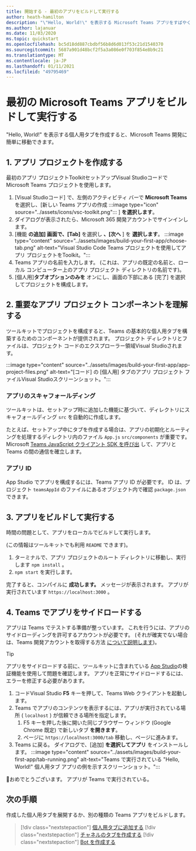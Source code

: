```yaml
---
title: 開始する - 最初のアプリをビルドして実行する
author: heath-hamilton
description: "\"Hello, World!\" を表示する Microsoft Teams アプリをすばやく作成します。 Microsoft Teams を使用したメッセージToolkit。"
ms.author: lajanuar
ms.date: 11/03/2020
ms.topic: quickstart
ms.openlocfilehash: bc5d18dd887cbdbf56b8d6d013f53c21d1540370
ms.sourcegitcommit: 5687a901d48bcf2f5a3a086e0f703f854e8b9c21
ms.translationtype: MT
ms.contentlocale: ja-JP
ms.lasthandoff: 01/11/2021
ms.locfileid: "49795469"
---
```

# <a name="build-and-run-your-first-microsoft-teams-app"></a>最初の Microsoft Teams アプリをビルドして実行する

"Hello, World!" を表示する個人用タブを作成すると、Microsoft Teams 開発に簡単に移動できます。

## <a name="1-create-your-app-project"></a>1. アプリ プロジェクトを作成する

最初のアプリ プロジェクトToolkitセットアップVisual Studioコードで Microsoft Teams プロジェクトを使用します。

1. [Visual Studioコード] で、左側のアクティビティ バーで **Microsoft Teams** を選択し、[新しい Teams アプリの作成 :::image type="icon" source="../assets/icons/vsc-toolkit.png"::: ] **を選択します**。
1. ダイアログが表示されたら、Microsoft 365 開発アカウントでサインインします。
1. [機能 **の追加] 画面で、[Tab]** を選択し **、[次へ** ] を **選択します**。
:::image type="content" source="../assets/images/build-your-first-app/choose-tab.png" alt-text="Visual Studio Code Teams プロジェクトを使用してアプリ プロジェクトをToolkit。":::
1. Teams アプリの名前を入力します。 (これは、アプリの既定の名前と、ローカル コンピューター上のアプリ プロジェクト ディレクトリの名前です)。
1. [個人用]**タブオプションのみを** オンにし、画面の下部にある [完了] を選択してプロジェクトを構成します。

## <a name="2-understand-important-app-project-components"></a>2. 重要なアプリ プロジェクト コンポーネントを理解する

ツールキットでプロジェクトを構成すると、Teams の基本的な個人用タブを構築するためのコンポーネントが提供されます。 プロジェクト ディレクトリとファイルは、プロジェクト コードのエクスプローラー領域Visual Studioされます。

:::image type="content" source="../assets/images/build-your-first-app/app-project-files.png" alt-text="[コード] の [個人用] タブのアプリ プロジェクト ファイルVisual Studioスクリーンショット。":::

### <a name="app-scaffolding"></a>アプリのスキャフォールディング

ツールキットは、セットアップ時に追加した機能に基づいて、ディレクトリにスキャフォールディング `src` を自動的に作成します。

たとえば、セットアップ中にタブを作成する場合は、アプリの初期化とルーティングを処理するディレクトリ内のファイル `App.js` `src/components` が重要です。 Microsoft [Teams JavaScript クライアント SDK を呼び出](../tabs/how-to/using-teams-client-sdk.md) して、アプリと Teams の間の通信を確立します。

### <a name="app-id"></a>アプリ ID

App Studio でアプリを構成するには、Teams アプリ ID が必要です。 ID は、プロジェクト `teamsAppId` のファイルにあるオブジェクト内で確認 `package.json` できます。

## <a name="3-build-and-run-your-app"></a>3. アプリをビルドして実行する

時間の問題として、アプリをローカルでビルドして実行します。

(この情報はツールキットでも利用 `README` できます)。

1. ターミナルで、アプリ プロジェクトのルート ディレクトリに移動し、実行します `npm install` 。
1. `npm start` を実行します。

完了すると、コンパイルに **成功します。** メッセージが表示されます。 アプリが実行されています `https://localhost:3000` 。

## <a name="4-sideload-your-app-in-teams"></a>4. Teams でアプリをサイドロードする

アプリは Teams でテストする準備が整っています。 これを行うには、アプリのサイドローディングを許可するアカウントが必要です。 (それが確実でない場合は、Teams 開発アカウントを取得する方法 [について説明します](../build-your-first-app/build-first-app-overview.md#set-up-your-development-account))。

> [!TIP]
> アプリをサイドロードする前に、ツールキットに含まれている [App Studio](../concepts/deploy-and-publish/appsource/prepare/submission-checklist.md#teams-app-validation-tool)の検証機能を使用して問題を確認します。 アプリを正常にサイドロードするには、エラーを修正する必要があります。

1. コードVisual Studio **F5** キーを押して、Teams Web クライアントを起動します。
1. Teams でアプリのコンテンツを表示するには、アプリが実行されている場所 ( `localhost` ) が信頼できる場所を指定します。
   1. F5 キーを押した後に開いた同じブラウザー ウィンドウ (Google Chrome 既定) で新しいタブ **を開きます**。
   1. ページに `https://localhost:3000/tab` 移動し、ページに進みます。
1. Teams に戻る。 ダイアログで、[追加] **を選択してアプリ** をインストールします。
:::image type="content" source="../assets/images/build-your-first-app/tab-running.png" alt-text="Teams で実行されている &quot;Hello, World!&quot; 個人用タブ アプリの例を示すスクリーンショット。":::

🎉おめでとうございます。 アプリが Teams で実行されている。

## <a name="next-step"></a>次の手順

作成した個人用タブを展開するか、別の種類の Teams アプリをビルドします。

> [!div class="nextstepaction"]
> [個人用タブに追加する](../build-your-first-app/build-personal-tab.md)
> [!div class="nextstepaction"]
> [チャネルのタブを作成する](../build-your-first-app/build-channel-tab.md)
> [!div class="nextstepaction"]
> [Bot を作成する](../build-your-first-app/build-bot.md)
